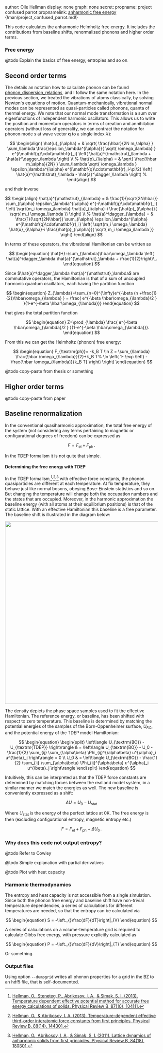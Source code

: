 author: Olle Hellman
display: none
graph: none
secret:
propname: project confused parrot
propnamelink: <a href="../program/anharmonic_free_energu.html">anharmonic free energy</a>
{!man/project_confused_parrot.md!}

This code calculates the anharmonic Helmholtz free energy. It includes the contributions from baseline shifts, renormalized phonons and higher order terms.

### Free energy

@todo Explain the basics of free energy, entropies and so on.

## Second order terms

The details an notation how to calculate phonon can be found [phonon_dispersion_relations](phonon_dispersion_relations.html), and I follow the same notation here. In the previous section, we treated the vibrations of atoms classically, by solving Newton's equations of motion. Quantum-mechanically, vibrational normal modes can be represented as quasi-particles called phonons, quanta of thermal energy. We note that our normal mode transformation is a sum over eigenfunctions of independent harmonic oscillators. This allows us to write the position and momentum operators in terms of creation and annihilation operators (without loss of generality, we can contract the notation for phonon mode $s$ at wave vector $\mathbf{q}$ to a single index $\lambda$):

$$
\begin{align}
\hat{u}_{i\alpha} = & \sqrt{ \frac{\hbar}{2N m_\alpha} }
\sum_\lambda \frac{\epsilon_\lambda^{i\alpha}}{ \sqrt{ \omega_\lambda} }
e^{i\mathbf{q}\cdot\mathbf{r}_i}
\left( \hat{a}^{\mathstrut}_\lambda + \hat{a}^\dagger_\lambda \right) \\
%
\hat{p}_{i\alpha} = & \sqrt{ \frac{\hbar m_\alpha}{2N} }
\sum_\lambda \sqrt{ \omega_\lambda } \epsilon_\lambda^{i\alpha}
e^{i\mathbf{q}\cdot\mathbf{r}_i-\pi/2}
\left( \hat{a}^{\mathstrut}_\lambda - \hat{a}^\dagger_\lambda \right)
%
\end{align}
$$

and their inverse

$$
\begin{align}
\hat{a}^{\mathstrut}_{\lambda} = & \frac{1}{\sqrt{2N\hbar}}
\sum_{i\alpha} \epsilon_\lambda^{i\alpha}
e^{-i\mathbf{q}\cdot\mathbf{r}_i} \left( \sqrt{m_i \omega_\lambda} \hat{u}_{i\alpha}-i \frac{\hat{p}_{i\alpha}}{ \sqrt{ m_i \omega_\lambda }} \right) \\
%
\hat{a}^\dagger_{\lambda} = & \frac{1}{\sqrt{2N\hbar}}
\sum_{i\alpha} \epsilon_\lambda^{i\alpha}
e^{i\mathbf{q}\cdot\mathbf{r}_i} \left( \sqrt{m_i \omega_\lambda} \hat{u}_{i\alpha}-i \frac{\hat{p}_{i\alpha}}{ \sqrt{ m_i \omega_\lambda }} \right)
\end{align}
$$

In terms of these operators, the vibrational Hamiltonian can be written as

$$
\begin{equation}
\hat{H}=\sum_{\lambda}\hbar\omega_\lambda \left( \hat{a}^\dagger_\lambda \hat{a}^{\mathstrut}_\lambda + \frac{1}{2}\right)\,.
\end{equation}
$$

Since $\hat{a}^\dagger_\lambda \hat{a}^{\mathstrut}_\lambda$ are commutative operators, the Hamiltonian is that of a sum of uncoupled harmonic quantum oscillators, each having the partition function

$$
\begin{equation}
Z_{\lambda}=\sum_{n=0}^{\infty}e^{-\beta (n +\frac{1}{2})\hbar\omega_{\lambda} } =
\frac{ e^{-\beta \hbar\omega_{\lambda}/2 } }{1-e^{-\beta \hbar\omega_{\lambda}}}
\end{equation}
$$

that gives the total partition function

$$
\begin{equation}
Z=\prod_{\lambda} \frac{ e^{-\beta \hbar\omega_{\lambda}/2 } }{1-e^{-\beta \hbar\omega_{\lambda}}}.
\end{equation}
$$

From this we can get the Helmholtz (phonon) free energy:

$$
\begin{equation}
F_{\textrm{ph}}= -k_B T \ln Z = \sum_{\lambda} \frac{\hbar \omega_{\lambda}}{2}+k_B T%
\ln \left( 1- \exp \left( -\frac{\hbar \omega_{\lambda}}{k_B T} \right) \right)
\end{equation}
$$

@todo copy-paste from thesis or something

## Higher order terms

@todo copy-paste from paper

## Baseline renormalization

In the conventional quasiharmonic approximation, the total free energy of the system (not considering any terms pertaining to magnetic or configurational degrees of freedom) can be expressed as

$$
\begin{equation}
	F = F_{\textrm{el}} + F_{\textrm{ph}}\,.
\end{equation}
$$

In the TDEP formalism it is not quite that simple.

#### <a name="sec_tdepthermo"></a> Determining the free energy with TDEP

In the TDEP formalism,[^Hellman2013]<sup>,</sup>[^Hellman2013a]<sup>,</sup>[^Hellman2011] with effective force constants, the phonon quasiparticles are different at each temperature. At fix temperature, they behave just like normal bosons, obeying Bose-Einstein statistics and so on. But changing the temperature will change both the occupation numbers and the states that are occupied. Moreover, in the harmonic approximation the baseline energy (with all atoms at their equilibrium positions) is that of the static lattice. With an effective Hamiltonian this baseline is a free parameter. The baseline shift is illustrated in the diagram below:

<center><img src="../media/explain_U0.png" width="600" /></center>

The density depicts the phase space samples used to fit the effective Hamiltonian. The reference energy, or baseline, has been shifted with respect to zero temperature. This baseline is determined by matching the potential energies of the samples of the Born-Oppenheimer surface, $U_{BO}$, and the potential energy of the TDEP model Hamiltonian:

$$
\begin{equation}
\begin{split}
	\left\langle U_{\textrm{BO}} - U_{\textrm{TDEP}} \right\rangle & =
	\left\langle U_{\textrm{BO}} - U_0 -\frac{1}{2} \sum_{ij} \sum_{\alpha\beta} \Phi_{ij}^{\alpha\beta} u^{\alpha}_i u^{\beta}_j  \right\rangle = 0 \\
	U_0 & = \left\langle U_{\textrm{BO}} - \frac{1}{2} \sum_{ij} \sum_{\alpha\beta} \Phi_{ij}^{\alpha\beta} u^{\alpha}_i u^{\beta}_j \right\rangle
\end{split}
\end{equation}
$$

Intuitively, this can be interpreted as that the TDEP force constants are determined by matching forces between the real and model system, in a similar manner we match the energies as well. The new baseline is conveniently expressed as a shift:

$$
\begin{equation}
	\Delta U = U_0-U_{\textrm{stat}}
\end{equation}
$$

Where $U_{\textrm{stat}}$ is the energy of the perfect lattice at 0K. The free energy is then (excluding configurational entropy, magnetic entropy etc.)

$$
\begin{equation}
	F = F_{\textrm{el}} + F_{\textrm{ph}} + \Delta U_0\,.
\end{equation}
$$

### Why does this code not output entropy?

@todo Refer to Cowley

@todo Simple explanation with partial derivatives

@todo Plot with heat capacity

### Harmonic thermodynamics


The entropy and heat capacity is not accessible from a single simulation. Since both the phonon free energy and baseline shift have non-trivial temperature dependencies, a series of calculations for different temperatures are needed, so that the entropy can be calculated via

$$
\begin{equation}
	S = -\left._{}\frac{dF}{dT}\right|_{V}
\end{equation}
$$

A series of calculations on a volume-temperature grid is required to calculate Gibbs free energy, with pressure explicitly calculated as

$$
\begin{equation}
	P = -\left._{}\frac{dF}{dV}\right|_{T}
\end{equation}
$$

Or something.

### Output files



Using option `--dumpgrid` writes all phonon properties for a grid in the BZ to an hdf5 file, that is self-documented.

[^Born1998]: Born, M., & Huang, K. (1964). Dynamical theory of crystal lattices. Oxford: Oxford University Press.

[^Hellman2011]: [Hellman, O., Abrikosov, I. A., & Simak, S. I. (2011). Lattice dynamics of anharmonic solids from first principles. Physical Review B, 84(18), 180301.](http://doi.org/10.1103/PhysRevB.84.180301)

[^Hellman2013a]: [Hellman, O., & Abrikosov, I. A. (2013). Temperature-dependent effective third-order interatomic force constants from first principles. Physical Review B, 88(14), 144301.](http://doi.org/10.1103/PhysRevB.88.144301)

[^Hellman2013]: [Hellman, O., Steneteg, P., Abrikosov, I. A., & Simak, S. I. (2013). Temperature dependent effective potential method for accurate free energy calculations of solids. Physical Review B, 87(10), 104111.](http://doi.org/10.1103/PhysRevB.87.104111)

[^Gonze1994]: [Gonze, X., Charlier, J.-C., Allan, D. C. & Teter, M. P. Interatomic force constants from first principles: The case of α-quartz. Phys. Rev. B 50, 13035–13038 (1994).](https://link.aps.org/doi/10.1103/PhysRevB.50.13035)

[^Gonze1997]: [Gonze, X. & Lee, C. Dynamical matrices, Born effective charges, dielectric permittivity tensors, and interatomic force constants from density-functional perturbation theory. Phys. Rev. B 55, 10355–10368 (1997).](http://link.aps.org/doi/10.1103/PhysRevB.55.10355)
